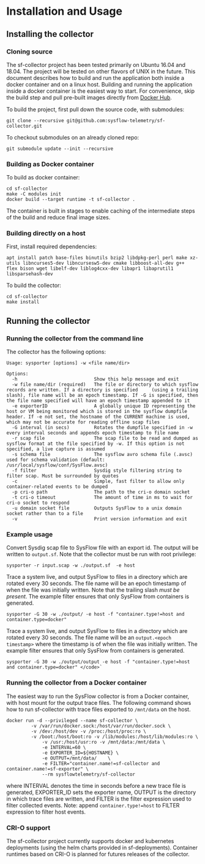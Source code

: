 # Installation and Usage

## Installing the collector

### Cloning source

The sf-collector project has been tested primarily on Ubuntu 16.04 and 18.04.  The project will be tested on other flavors of UNIX in the future. This document describes how to build and run the application both inside a docker container and on a linux host. Building and running the application inside a docker container is the easiest way to start. For convenience, skip the build step and pull pre-built images directly from [Docker Hub](https://hub.docker.com/r/sysflowtelemetry/sf-collector).

To build the project, first pull down the source code, with submodules:
```
git clone --recursive git@github.com:sysflow-telemetry/sf-collector.git 
```

To checkout submodules on an already cloned repo:
```
git submodule update --init --recursive
```

### Building as Docker container

To build as docker container: 
```
cd sf-collector
make -C modules init
docker build --target runtime -t sf-collector .
``` 

The container is built in stages to enable caching of the intermediate steps of the build and reduce final image sizes. 

### Building directly on a host

First, install required dependencies:
```
apt install patch base-files binutils bzip2 libdpkg-perl perl make xz-utils libncurses5-dev libncursesw5-dev cmake libboost-all-dev g++  flex bison wget libelf-dev liblog4cxx-dev libapr1 libaprutil1 libsparsehash-dev
```

To build the collector:
```
cd sf-collector
make install
```

## Running the collector

### Running the collector from the command line 

The collector has the following options:
```
Usage: sysporter [options] -w <file name/dir>

Options:
  -h                            Show this help message and exit
  -w file name/dir (required)   The file or directory to which sysflow records are written. If a directory is specified     (using a trailing slash), file name will be an epoch timestamp. If -G is specified, then the file name specified will have an epoch timestamp appended to it
  -e exporterID                 A globally unique ID representing the host or VM being monitored which is stored in the sysflow dumpfile header. If -e not set, the hostname of the CURRENT machine is used, which may not be accurate for reading offline scap files
  -G interval (in secs)         Rotates the dumpfile specified in -w every interval seconds and appends epoch timestamp to file name
  -r scap file                  The scap file to be read and dumped as sysflow format at the file specified by -w. If this option is not specified, a live capture is assumed
  -s schema file                The sysflow avro schema file (.avsc) used for schema validation (default: /usr/local/sysflow/conf/SysFlow.avsc)
  -f filter                     Sysdig style filtering string to filter scap. Must be surrounded by quotes
  -c                            Simple, fast filter to allow only container-related events to be dumped
  -p cri-o path                 The path to the cri-o domain socket
  -t cri-o timeout              The amount of time in ms to wait for cri-o socket to respond
  -u domain socket file         Outputs SysFlow to a unix domain socket rather than to a file
  -v                            Print version information and exit
``` 

### Example usage

Convert Sysdig scap file to SysFlow file with an export id. The output will be written to `output.sf`.  Note that the collector must be run with root privilege:

```
sysporter -r input.scap -w ./output.sf  -e host
```

Trace a system live, and output SysFlow to files in a directory which are rotated every 30 seconds. The file name will be an epoch timestamp of when the file was initially written.  Note that the trailing slash _must be present_. The example filter ensures that only SysFlow from containers is generated.

```
sysporter -G 30 -w ./output/ -e host -f "container.type!=host and container.type=docker"
```

Trace a system live, and output SysFlow to files in a directory which are rotated every 30 seconds. The file name will be an `output.<epoch timestamp>` where the timestamp is of when the file was initially written. The example filter ensures that only SysFlow from containers is generated.

```
sysporter -G 30 -w ./output/output -e host -f "container.type!=host and container.type=docker" </code>`
```

### Running the collector from a Docker container

The easiest way to run the SysFlow collector is from a Docker container, with host mount for the output trace files. The following command shows how to run sf-collector with trace files exported to `/mnt/data` on the host.

```
docker run -d --privileged --name sf-collector \
	     -v /var/run/docker.sock:/host/var/run/docker.sock \
	     -v /dev:/host/dev -v /proc:/host/proc:ro \
	     -v /boot:/host/boot:ro -v /lib/modules:/host/lib/modules:ro \
             -v /usr:/host/usr:ro -v /mnt/data:/mnt/data \
             -e INTERVAL=60 \
             -e EXPORTER_ID=${HOSTNAME} \
             -e OUTPUT=/mnt/data/    \
             -e FILTER="container.name!=sf-collector and container.name!=sf-exporter" \
             --rm sysflowtelemetry/sf-collector
```
where INTERVAL denotes the time in seconds before a new trace file is generated, EXPORTER\_ID sets the exporter name, OUTPUT is the directory in which trace files are written, and FILTER is the filter expression used to filter collected events. Note: append `container.type!=host` to FILTER expression to filter host events. 

### CRI-O support

The sf-collector project currently supports docker and kubernetes deployments (using the helm charts provided in sf-deployments). Container runtimes based on CRI-O is planned for futures releases of the collector.
